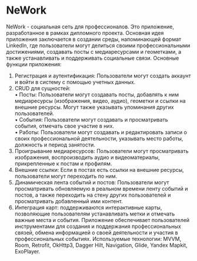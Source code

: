 # NeWork

NeWork - социальная сеть для профессионалов. Это приложение, разработанное в рамках дипломного проекта. Основная идея приложения заключается в создании среды, напоминающей формат LinkedIn, где пользователи могут делиться своими профессиональными достижениями, создавать посты с медиаресурсами и геометками, а также устанавливать и поддерживать социальные связи.
Основные функции приложения:
1.	Регистрация и аутентификация: Пользователи могут создать аккаунт и войти в систему с помощью учетных данных.
2.	CRUD для сущностей:  
  •	Посты: Пользователи могут создавать посты, добавлять к ним медиаресурсы (изображения, видео, аудио), геометки и ссылки на внешние ресурсы. Могут также указывать упоминания других пользователей.  
  •	События: Пользователи могут создавать и просматривать события, отмечать свое участие в них.  
  •	Работы: Пользователи могут создавать и редактировать записи о своих профессиональной деятельности, указывать место работы, должность и период занятости.
4.	Проигрывание медиаресурсов: Пользователи могут просматривать изображения, воспроизводить аудио и видеоматериалы, прикрепленные к постам и профилям.
5.	Внешние  ссылки:  Если в постах есть ссылки на внешние ресурсы, пользователи могут переходить по ним.
6.	Динамическая лента событий и постов: Пользователи могут просматривать обновляемую в реальном времени ленту событий и постов, а также переходить на стену других пользователей и просматривать добавленный ими контент.
7.	Интеграция карт: поддерживаются интерактивные карты, позволяющие пользователям устанавливать метки и отмечать важные места и события. 
Приложение обеспечивает пользователей инструментами для создания и поддержания профессиональных связей, обмена информацией о своей деятельности и участия в профессиональных событиях.
Используемые технологии: MVVM, Room, Retrofit, OkHttp3, Dagger Hilt, Navigation, Glide, Yandex Mapkit, ExoPlayer.
